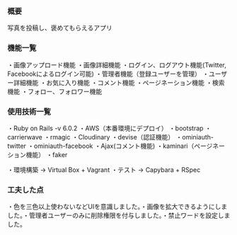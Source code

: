 <h3>概要</h3>

写真を投稿し、褒めてもらえるアプリ

<h3>機能一覧</h3>

・画像アップロード機能
・画像詳細機能
・ログイン、ログアウト機能(Twitter, Facebookによるログイン可能)
・管理者機能（登録ユーザーを管理）
・ユーザー詳細機能
・お気に入り機能
・コメント機能
・ページネーション機能
・検索機能
・フォロー、フォロワー機能

<h3>使用技術一覧</h3>

・Ruby on Rails -v 6.0.2
・AWS（本番環境にデプロイ）
・bootstrap
・carrierwave
・rmagic
・Cloudinary
・devise（認証機能）
・ominiauth-twitter
・ominiauth-facebook
・Ajax(コメント機能)
・kaminari（ページネーション機能）
・faker

・環境構築 -> Virtual Box + Vagrant
・テスト -> Capybara + RSpec

<h3>工夫した点</h3>
・色を三色以上使わないなどUIを意識しました。・画像を拡大できるようにしました。・管理者ユーザーのみに削除権限を付与しました。・禁止ワードを設定しました。